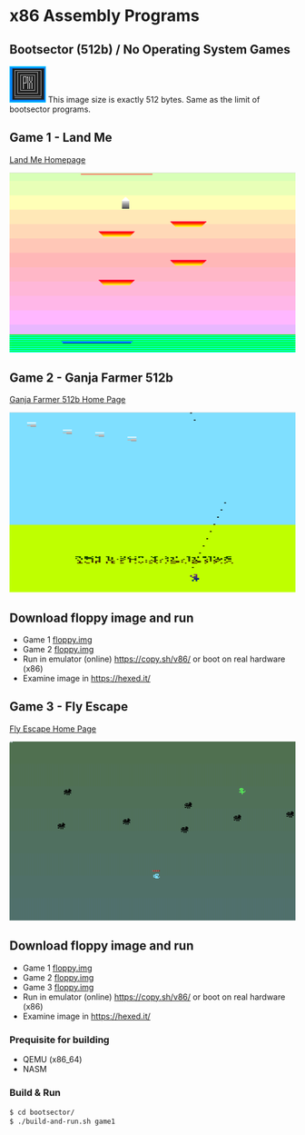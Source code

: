# x86 Assembly Programs

## Bootsector (512b) / No Operating System Games
![512 bytes image](bootsector/resources/512bytes.gif)
This image size is exactly 512 bytes. Same as the limit of bootsector programs.

## Game 1 - Land Me
[Land Me Homepage](bootsector/game1/)

![Game 1 Level 1](bootsector/game1/game1-level1.png)

## Game 2 - Ganja Farmer 512b
[Ganja Farmer 512b Home Page](bootsector/game2/)

![Game 2 Level 1](bootsector/game2/game2-screen1.png)

## Download floppy image and run
- Game 1 [floppy.img](bootsector/game1/floppy.img)
- Game 2 [floppy.img](bootsector/game2/floppy.img)
- Run in emulator (online) https://copy.sh/v86/ or boot on real hardware (x86)
- Examine image in https://hexed.it/

## Game 3 - Fly Escape
[Fly Escape Home Page](bootsector/game3/)

![Game 3 Level 1](bootsector/game3/screen1.gif)

## Download floppy image and run
- Game 1 [floppy.img](bootsector/game1/floppy.img)
- Game 2 [floppy.img](bootsector/game2/floppy.img)
- Game 3 [floppy.img](bootsector/game3/floppy.img)
- Run in emulator (online) https://copy.sh/v86/ or boot on real hardware (x86)
- Examine image in https://hexed.it/

### Prequisite for building
- QEMU (x86_64)
- NASM

### Build & Run
```
$ cd bootsector/
$ ./build-and-run.sh game1
```